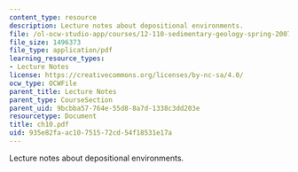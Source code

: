 ```yaml
---
content_type: resource
description: Lecture notes about depositional environments.
file: /ol-ocw-studio-app/courses/12-110-sedimentary-geology-spring-2007/935e82faac10751572cd54f18531e17a_ch10.pdf
file_size: 1496373
file_type: application/pdf
learning_resource_types:
- Lecture Notes
license: https://creativecommons.org/licenses/by-nc-sa/4.0/
ocw_type: OCWFile
parent_title: Lecture Notes
parent_type: CourseSection
parent_uid: 9bcbba57-764e-55d8-8a7d-1338c3dd203e
resourcetype: Document
title: ch10.pdf
uid: 935e82fa-ac10-7515-72cd-54f18531e17a
---
```

Lecture notes about depositional environments.